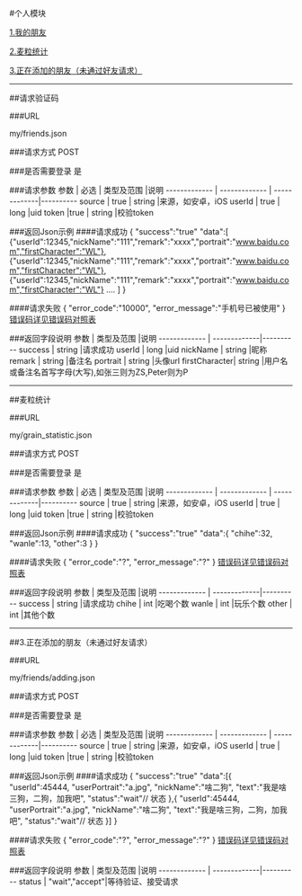 #个人模块

[1.我的朋友](#1)

[2.麦粒统计](#2)

[3.正在添加的朋友（未通过好友请求）](#3)

---
##<a id="1">请求验证码</a>

###<a id="1.1">URL</a>

my/friends.json

###<a id="1.2">请求方式</a>
POST

###<a id="1.3">是否需要登录</a>
是

###<a id="1.4">请求参数</a>
     参数      | 必选 			| 类型及范围     |说明
------------- | ------------- | -------------|---------- 
source	      | true		   | string       |来源，如安卓，iOS
userId	       | true		   | long       |uid
token	      |true                | string       |校验token


###<a id="1.5">返回Json示例</a>
####<a id="1.5.1">请求成功</a>
	{
		"success":"true"
		"data":[
					{"userId":12345,"nickName":"111","remark":"xxxx","portrait":"www.baidu.com","firstCharacter":"WL"},
					{"userId":12345,"nickName":"111","remark":"xxxx","portrait":"www.baidu.com","firstCharacter":"WL"},
					{"userId":12345,"nickName":"111","remark":"xxxx","portrait":"www.baidu.com","firstCharacter":"WL"}
					....
				]
	}

####<a id="1.5.2">请求失败</a>
	{
		"error_code":"10000",
		"error_message":"手机号已被使用"
	}
[错误码详见错误码对照表](错误码对照表.md)

###<a id="1.6">返回字段说明</a>
     参数      | 类型及范围     |说明
------------- | -------------|---------- 
success		 | string       |请求成功
userId		 	 | long       |uid
nickName		 | string       |昵称
remark	 | string       |备注名
portrait | string       |头像url
firstCharacter| string       |用户名或备注名首写字母(大写),如张三则为ZS,Peter则为P

---
##<a id="2">麦粒统计</a>

###<a id="2.1">URL</a>

my/grain_statistic.json

###<a id="2.2">请求方式</a>
POST

###<a id="2.3">是否需要登录</a>
是

###<a id="2.4">请求参数</a>
     参数      | 必选 			| 类型及范围     |说明
------------- | ------------- | -------------|---------- 
source	      | true		   | string       |来源，如安卓，iOS
userId	      | true		   | long       |uid
token	      |true                | string       |校验token

###<a id="2.5">返回Json示例</a>
####<a id="2.5.1">请求成功</a>
	{
		"success":"true"
		"data":{
			"chihe":32,
			"wanle":13,
			"other":3
		}
	}

####<a id="2.5.2">请求失败</a>
	{
		"error_code":"?",
		"error_message":"?"
	}
[错误码详见错误码对照表](错误码对照表.md)

###<a id="2.6">返回字段说明</a>
     参数      | 类型及范围     |说明
------------- | -------------|---------- 
success		 | string       |请求成功
chihe		| int		|吃喝个数
wanle		| int		|玩乐个数
other		| int		|其他个数

---
##<a id="3">3.正在添加的朋友（未通过好友请求）</a>

###<a id="3.1">URL</a>

my/friends/adding.json

###<a id="3.2">请求方式</a>
POST

###<a id="3.3">是否需要登录</a>
是

###<a id="3.4">请求参数</a>
     参数      | 必选 			| 类型及范围     |说明
------------- | ------------- | -------------|---------- 
source	      | true		   | string       |来源，如安卓，iOS
userId	      | true		   | long       |uid
token	      |true                | string       |校验token

###<a id="3.5">返回Json示例</a>
####<a id="3.5.1">请求成功</a>
	{
		"success":"true"
		"data":[{
			 "userId":45444,
			 "userPortrait":"a.jpg",
			 "nickName":"啥二狗",
			 "text":"我是啥三狗，二狗，加我吧",
			 "status":"wait"// 状态
		},{
			 "userId":45444,
			 "userPortrait":"a.jpg",
			 "nickName":"啥二狗",
			 "text":"我是啥三狗，二狗，加我吧",
			 "status":"wait"// 状态
		}]
	}

####<a id="3.5.2">请求失败</a>
	{
		"error_code":"?",
		"error_message":"?"
	}
[错误码详见错误码对照表](错误码对照表.md)

###<a id="3.6">返回字段说明</a>
     参数      | 类型及范围     |说明
------------- | -------------|---------- 
status	      | "wait","accept"|等待验证、接受请求
